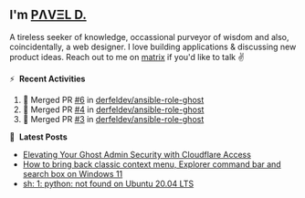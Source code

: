 ## I'm [PΛVΞL D.][homepage]

A tireless seeker of knowledge, occassional purveyor of wisdom and also, coincidentally, a web designer. I love building applications & discussing new product ideas. Reach out to me on [matrix][matrixto] if you'd like to talk ✌️


[homepage]: https://l.dimov.xyz/page?ref=github.com
[matrixto]: https://l.dimov.xyz/matrix?ref=github.com
[github]: https://l.dimov.xyz/github?ref=github.com

:zap: &nbsp;**Recent Activities**
  
<!--START_SECTION:activity-->
1. 🎉 Merged PR [#6](https://github.com/derfeldev/ansible-role-ghost/pull/6) in [derfeldev/ansible-role-ghost](https://github.com/derfeldev/ansible-role-ghost)
2. 🎉 Merged PR [#4](https://github.com/derfeldev/ansible-role-ghost/pull/4) in [derfeldev/ansible-role-ghost](https://github.com/derfeldev/ansible-role-ghost)
3. 🎉 Merged PR [#3](https://github.com/derfeldev/ansible-role-ghost/pull/3) in [derfeldev/ansible-role-ghost](https://github.com/derfeldev/ansible-role-ghost)
<!--END_SECTION:activity-->

📑 &nbsp;**Latest Posts**

<!-- DIMOV-POST-LIST:START -->
- [Elevating Your Ghost Admin Security with Cloudflare Access](https://www.dimov.xyz/elevating-your-ghost-admin-security-with-cloudflare-access/)
- [How to bring back classic context menu, Explorer command bar and search box on Windows 11](https://www.dimov.xyz/how-to-bring-back-classic-context-menu-explorer-command-bar-and-search-box-on-windows-11/)
- [sh: 1: python: not found on Ubuntu 20.04 LTS](https://www.dimov.xyz/sh-1-python-not-found/)
<!-- DIMOV-POST-LIST:END -->
